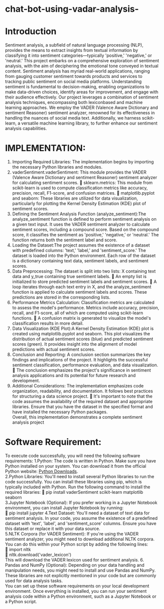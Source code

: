 # chat-bot-using-vadar-analysis-
# Introduction
Sentiment analysis, a subfield of natural language processing (NLP), provides the means to extract
insights from textual information by classifying it into sentiment categories—typically 'positive,'
'negative,' or 'neutral.' This project embarks on a comprehensive exploration of sentiment analysis,
with the aim of deciphering the emotional tone conveyed in textual content.
Sentiment analysis has myriad real-world applications, ranging from gauging customer sentiment
towards products and services to tracking public sentiment on social media platforms. Understanding
sentiment is fundamental to decision-making, enabling organizations to make data-driven choices,
identify areas for improvement, and engage with their audience effectively.
Our project leverages a combination of sentiment analysis techniques, encompassing both lexiconbased
and machine learning approaches. We employ the VADER (Valence Aware Dictionary and
sentiment Reasoner) sentiment analyzer, renowned for its effectiveness in handling the nuances of
social media text. Additionally, we harness scikit-learn, a versatile machine learning library, to further
enhance our sentiment analysis capabilities.
# IMPLEMENTATION:
1. Importing Required Libraries: The implementation begins by importing the necessary
Python libraries and modules. <br>
2. vaderSentiment.vaderSentiment: This module provides the VADER (Valence Aware
Dictionary and sentiment Reasoner) sentiment analyzer for calculating sentiment scores.
 sklearn.metrics: This module from scikit-learn is used to compute classification
metrics like accuracy, precision, recall, F1-score, and confusion matrices.
 matplotlib.pyplot and seaborn: These libraries are utilized for data visualization,
particularly for plotting the Kernel Density Estimation (KDE) plot of sentiment scores.<br>
3. Defining the Sentiment Analysis Function (analyze_sentiment):The analyze_sentiment
function is defined to perform sentiment analysis on a given text input. It uses the VADER
sentiment analyzer to calculate sentiment scores, including a compound score. Based on the
compound score, it classifies the sentiment as 'positive,' 'negative,' or 'neutral.' The function
returns both the sentiment label and score.<br>
4. Loading the Dataset:The project assumes the existence of a dataset with predefined columns:
'text,' 'label,' and 'sentiment_score.' The dataset is loaded into the Python environment. Each
row of the dataset is a dictionary containing text data, sentiment labels, and sentiment scores.<br>
5. Data Preprocessing: The dataset is split into two lists: X containing text data and y_true
containing true sentiment labels.
 An empty list is initialized to store predicted sentiment labels and sentiment scores.
 A loop iterates through each text entry in X, and the analyze_sentiment function is
applied to calculate sentiment labels and scores. These predictions are stored in the
corresponding lists.<br>
6. Performance Metrics Calculation: Classification metrics are calculated to assess the model's
performance. Metrics include accuracy, precision, recall, and F1-score, all of which are
computed using scikit-learn functions.
 A confusion matrix is generated to visualize the model's classification results in more
detail.<br>
7. Data Visualization (KDE Plot):A Kernel Density Estimation (KDE) plot is created using
matplotlib.pyplot and seaborn. This plot visualizes the distribution of actual sentiment scores
(blue) and predicted sentiment scores (green). It provides insight into the alignment of model
predictions with actual sentiment scores.<br>
8. Conclusion and Reporting: A conclusion section summarizes the key findings and
implications of the project. It highlights the successful sentiment classification, performance
evaluation, and data visualization.<br>
 The conclusion emphasizes the project's significance in sentiment analysis applications
and its potential for future research and development.
9. Additional Considerations: The implementation emphasizes code organization, readability,
and documentation. It follows best practices for structuring a data science project.
 It's important to note that the code assumes the availability of the required dataset and
appropriate libraries. Ensure that you have the dataset in the specified format and have
installed the necessary Python packages.<br>
Overall, this implementation demonstrates a complete sentiment analysis project<br>
# Software Requirement:
To execute code successfully, you will need the following software requirements:
1.Python: The code is written in Python. Make sure you have Python installed on your system. You
can download it from the official Python website: [Python
Downloads](https://www.python.org/downloads/).<br>
2.Python Libraries: You'll need to install several Python libraries to run the code successfully. You
can install these libraries using pip, which is typically included with Python. Run the following
command to install the required libraries:
 pip install vaderSentiment scikit-learn matplotlib seaborn <br>
3.Jupyter Notebook (Optional): If you prefer working in a Jupyter Notebook environment, you can
install Jupyter Notebook by running:<br>
 pip install jupyter
4.Text Dataset: You'll need a dataset of text data for sentiment analysis. In your code, you assume
the existence of a predefined dataset with 'text', 'label', and 'sentiment_score' columns. Ensure you
have this dataset or replace it with your data source.<br>
5.NLTK Corpora (for VADER Sentiment): If you're using the VADER sentiment analyzer, you
might need to download additional NLTK corpora. You can do this within your Python script by
adding the following lines:<br>
 import nltk<br>
 nltk.download('vader_lexicon')<br>
This will download the VADER lexicon used for sentiment analysis.
6. Pandas and NumPy (Optional): Depending on your data handling and manipulation needs, you
might need to install and use Pandas and NumPy. These libraries are not explicitly mentioned in
your code but are commonly used for data analysis tasks.<br>
You can set up these software requirements on your local development environment. Once
everything is installed, you can run your sentiment analysis code within a Python environment, such
as a Jupyter Notebook or a Python script.<br>
